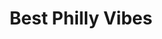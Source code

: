 ---
pid: ws65
title: Best Philly Vibes
location_transcription: Clark Park
coordinates: "[-75.210146966789, 39.947926753392]"
zipcode: '19146'
gen_neighborhood: South Philadelphia
neighborhood: Graduate Hospital,Naval Square,Southwest Center City
outside_phl: 
age: '24'
age_range: 20-29
instagram: 
image_file_name: ws_65.jpg
proposal_transcription: 
topic: Unknown
topic_summary: '0'
type: Other No Form
keywords_other: vibes
credit: 
image_labels: 
twitter: 
facebook: 
permalink: "/monuments/ws65/"
layout: item-page
---